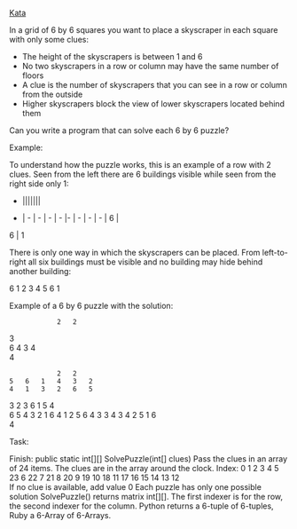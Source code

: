﻿[Kata](https://www.codewars.com/kata/6-by-6-skyscrapers/train/csharp)

In a grid of 6 by 6 squares you want to place a skyscraper in each square with only some clues:

 - The height of the skyscrapers is between 1 and 6
 - No two skyscrapers in a row or column may have the same number of floors
 - A clue is the number of skyscrapers that you can see in a row or column from the outside
 - Higher skyscrapers block the view of lower skyscrapers located behind them

Can you write a program that can solve each 6 by 6 puzzle? 

Example: 

To understand how the puzzle works, this is an example of a row with 2 clues. Seen from the left there are 6 buildings visible while seen from the right side only 1: 

* |||||||
 - | - | - | - | - |- | - | - | - |
6 | 

6 | 	  	  	  	  	  	  	1

There is only one way in which the skyscrapers can be placed. From left-to-right all six buildings must be visible and no building may hide behind another building: 

6	1	2	3	4	5	6	1

Example of a 6 by 6 puzzle with the solution: 

  	   	   	   	2	2	   	  
  	  	  	  	  	  	  	  
  	  	  	  	  	  	  	  
3	  	  	  	  	  	  	  
  	  	  	  	  	  	  	6
4	  	  	  	  	  	  	3
4	  	  	  	  	  	  	  
  	  	  	  	  	4	  	  

  	  	  	  	2	2	  	  
  	5	6	1	4	3	2	  
  	4	1	3	2	6	5	  
3	2	3	6	1	5	4	  
  	6	5	4	3	2	1	6
4	1	2	5	6	4	3	3
4	3	4	2	5	1	6	  
  	  	  	  	  	4	  	  

Task: 

Finish:
public static int[][] SolvePuzzle(int[] clues)
Pass the clues in an array of 24 items. The clues are in the array around the clock. Index: 
0	1	2	3	4	5	
23							6
22							7
21							8
20							9
19							10
18							11
17	16	15	14	13	12	
If no clue is available, add value 0
Each puzzle has only one possible solution
SolvePuzzle() returns matrix int[][]. The first indexer is for the row, the second indexer for the column. Python returns a 6-tuple of 6-tuples, Ruby a 6-Array of 6-Arrays.